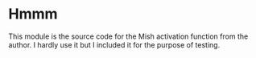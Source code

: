 # Hmmm
This module is the source code for the Mish activation function from the author. I hardly use it but I included it for the purpose of testing.
